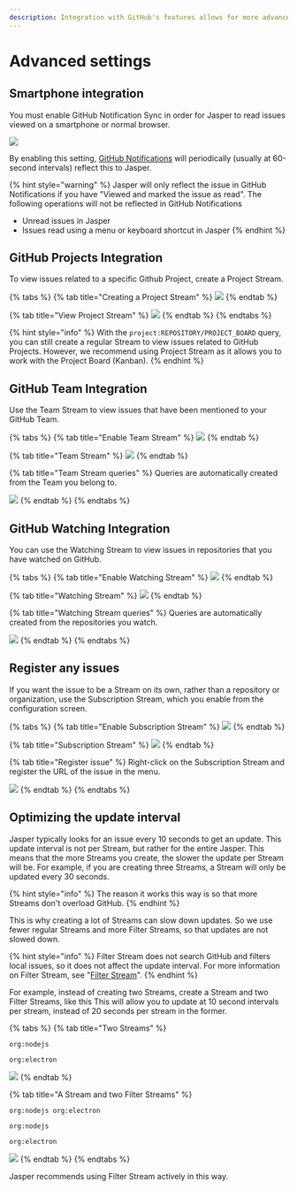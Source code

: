 ```yaml
---
description: Integration with GitHub's features allows for more advanced usage.
---
```


# Advanced settings

## Smartphone integration <a id="mobile"></a>

You must enable GitHub Notification Sync in order for Jasper to read issues viewed on a smartphone or normal browser.

![](../.gitbook/assets/07_notification_sync.png)

By enabling this setting, [GitHub Notifications](https://github.com/notifications) will periodically \(usually at 60-second intervals\) reflect this to Jasper.

{% hint style="warning" %}
Jasper will only reflect the issue in GitHub Notifications if you have "Viewed and marked the issue as read". The following operations will not be reflected in GitHub Notifications

* Unread issues in Jasper
* Issues read using a menu or keyboard shortcut in Jasper
{% endhint %}

## GitHub Projects Integration <a id="project"></a>

To view issues related to a specific Github Project, create a Project Stream.

{% tabs %}
{% tab title="Creating a Project Stream" %}
![](../.gitbook/assets/07_project_stream1.png)
{% endtab %}

{% tab title="View Project Stream" %}
![](../.gitbook/assets/07_project_stream2.png)
{% endtab %}
{% endtabs %}

{% hint style="info" %}
With the `project:REPOSITORY/PROJECT_BOARD` query, you can still create a regular Stream to view issues related to GitHub Projects. However, we recommend using Project Stream as it allows you to work with the Project Board \(Kanban\).
{% endhint %}

## GitHub Team Integration <a id="team"></a>

Use the Team Stream to view issues that have been mentioned to your GitHub Team.

{% tabs %}
{% tab title="Enable Team Stream" %}
![](../.gitbook/assets/07_team_stream1.png)
{% endtab %}

{% tab title="Team Stream" %}
![](../.gitbook/assets/07_team_stream3.png)
{% endtab %}

{% tab title="Team Stream queries" %}
Queries are automatically created from the Team you belong to.

![](../.gitbook/assets/07_team_stream2%20%281%29.png)
{% endtab %}
{% endtabs %}

## GitHub Watching Integration <a id="watching"></a>

You can use the Watching Stream to view issues in repositories that you have watched on GitHub.

{% tabs %}
{% tab title="Enable Watching Stream" %}
![](../.gitbook/assets/07_watchiing_stream1.png)
{% endtab %}

{% tab title="Watching Stream" %}
![](../.gitbook/assets/07_watching_stream2.png)
{% endtab %}

{% tab title="Watching Stream queries" %}
Queries are automatically created from the repositories you watch.

![](../.gitbook/assets/07_watching_stream3.png)
{% endtab %}
{% endtabs %}

## Register any issues <a id="subscription"></a>

If you want the issue to be a Stream on its own, rather than a repository or organization, use the Subscription Stream, which you enable from the configuration screen.

{% tabs %}
{% tab title="Enable Subscription Stream" %}
![](../.gitbook/assets/07_subscription_stream1.png)
{% endtab %}

{% tab title="Subscription Stream" %}
![](../.gitbook/assets/07_subscription_stream2.png)
{% endtab %}

{% tab title="Register issue" %}
Right-click on the Subscription Stream and register the URL of the issue in the menu.

![](../.gitbook/assets/07_subscription_stream3.png)
{% endtab %}
{% endtabs %}

## Optimizing the update interval <a id="optimize"></a>

Jasper typically looks for an issue every 10 seconds to get an update. This update interval is not per Stream, but rather for the entire Jasper. This means that the more Streams you create, the slower the update per Stream will be. For example, if you are creating three Streams, a Stream will only be updated every 30 seconds.

{% hint style="info" %}
The reason it works this way is so that more Streams don't overload GitHub.
{% endhint %}

This is why creating a lot of Streams can slow down updates. So we use fewer regular Streams and more Filter Streams, so that updates are not slowed down.

{% hint style="info" %}
Filter Stream does not search GitHub and filters local issues, so it does not affect the update interval. For more information on Filter Stream, see "[Filter Stream](../reference/filter-stream.md)".
{% endhint %}

For example, instead of creating two Streams, create a Stream and two Filter Streams, like this This will allow you to update at 10 second intervals per stream, instead of 20 seconds per stream in the former.

{% tabs %}
{% tab title="Two Streams" %}
```text
org:nodejs
```

```text
org:electron
```

![](../.gitbook/assets/07_optimize_interval1.png)
{% endtab %}

{% tab title="A Stream and two Filter Streams" %}
```text
org:nodejs org:electron
```

```text
org:nodejs
```

```text
org:electron
```

![](../.gitbook/assets/07_optimize_interval2.png)
{% endtab %}
{% endtabs %}

Jasper recommends using Filter Stream actively in this way.

